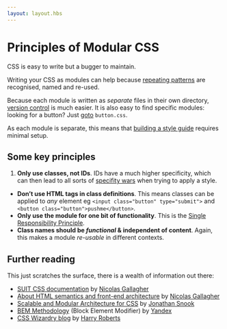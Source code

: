 ```yaml
---
layout: layout.hbs
---
```


# Principles of Modular CSS

CSS is easy to write but a bugger to maintain. 

Writing your CSS as modules can help because [repeating patterns](https://en.wikipedia.org/wiki/Don%27t_repeat_yourself) are recognised, named and re-used.

Because each module is written as _separate_ files in their own directory, [version control](https://git-scm.com/about) is much easier. It is also easy to find specific modules: looking for a button? Just [goto](http://docs.sublimetext.info/en/latest/file_management/file_navigation.html#goto-anything) `button.css`.

As each module is separate, this means that [building a style guide](http://fractal.build/guide) requires minimal setup.

## Some key principles

1. **Only use classes, not IDs**. IDs have a much higher specificity, which can then lead to all sorts of [specifity wars](https://stuffandnonsense.co.uk/archives/css_specificity_wars.html) when trying to apply a style.  
* **Don’t use HTML tags in class definitions**. This means classes can be applied to _any_ element eg `<input class="button" type="submit">` and `<button class="button">pushme</button>`.
* **Only use the module for one bit of functionality**. This is the [Single Responsibility Principle](https://en.wikipedia.org/wiki/Single_responsibility_principle).
* **Class names should be _functional_ & independent of content**. Again, this makes a module _re-usable_ in different contexts.

## Further reading

This just scratches the surface, there is a wealth of information out there:

* [SUIT CSS documentation](https://github.com/suitcss/suit/blob/master/doc/README.md) by [Nicolas Gallagher](https://twitter.com/necolas)
* [About HTML semantics and front-end architecture](http://nicolasgallagher.com/about-html-semantics-front-end-architecture/) by [Nicolas Gallagher](https://twitter.com/necolas)
* [Scalable and Modular Architecture for CSS](https://smacss.com/) by [Jonathan Snook](https://twitter.com/snookca)
* [BEM Methodology](https://en.bem.info/) (Block Element Modifier) by [Yandex](https://www.yandex.com/) 
* [CSS Wizardry blog](https://csswizardry.com/archive/) by [Harry Roberts](https://twitter.com/csswizardry)
